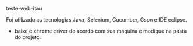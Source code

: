 teste-web-itau

Foi utilizado as tecnologias Java, Selenium, Cucumber, Gson e IDE eclipse.

* baixe o chrome driver de acordo com sua maquina e modique na pasta do projeto.

